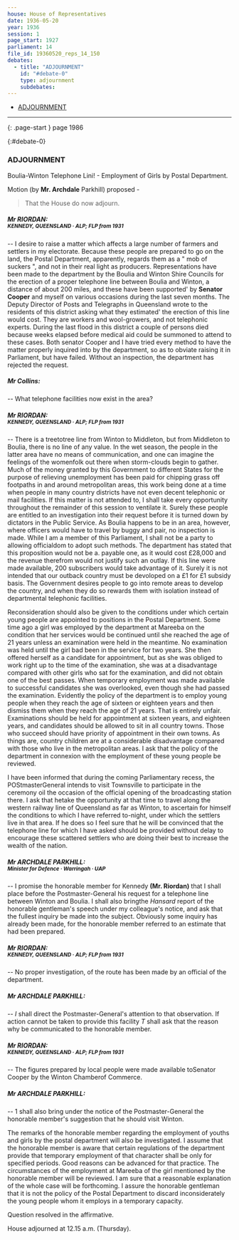 ```yaml
---
house: House of Representatives
date: 1936-05-20
year: 1936
session: 1
page_start: 1927
parliament: 14
file_id: 19360520_reps_14_150
debates:
  - title: "ADJOURNMENT"
    id: "#debate-0"
    type: adjournment
    subdebates:
---
```


* [ADJOURNMENT](#debate-0)


----

{: .page-start }
page 1986

{:#debate-0}
### ADJOURNMENT

Boulia-Winton Telephone Lini!  -  Employment of Girls by Postal Department. 

Motion (by  **Mr. Archdale**  Parkhill) proposed - 

  >That the House do now adjourn. 

##### Mr RIORDAN:<br><small class="text-muted">KENNEDY, QUEENSLAND &middot; ALP; FLP from 1931</small>

-- I desire to raise a matter which affects a large number of farmers and settlers in my electorate. Because these people are prepared to go on the land, the Postal Department, apparently, regards them  as  a " mob of suckers ", and not in their real light as producers. Representations have been made to the department  by  the Boulia and Winton Shire Councils for the erection of a proper telephone line between Boulia and Winton, a distance of about 200 miles, and these have been supported'  by  **Senator Cooper**  and myself on various occasions during the last seven months. The  Deputy  Director of Posts and Telegraphs in Queensland wrote to the residents of this district asking what they estimated' the erection of this line would cost. They are workers and wool-growers, and not telephonic experts. During the last flood in this district a couple of persons died because weeks elapsed before medical aid could be summoned to attend to these cases. Both senator Cooper and I have tried every method to have the matter properly inquired into by the department, so as  to  obviate raising it in Parliament, but have failed. Without an inspection, the department has rejected the request. 

##### Mr Collins:

--  What telephone facilities now exist in the area? 

##### Mr RIORDAN:<br><small class="text-muted">KENNEDY, QUEENSLAND &middot; ALP; FLP from 1931</small>

-- There is a treetotree line from Winton to Middleton, but from Middleton to Boulia, there is no line of any value. In the wet season, the people in the latter area have no means of communication, and one can imagine the feelings of the womenfolk out there when storm-clouds begin to gather. Much of the money granted by this Government to different States for the purpose of relieving unemployment has been paid for chipping grass off footpaths in and around metropolitan areas, this work being done at a time when people in many country districts have not even decent telephonic or mail facilities. If this  matter  is not attended to, I shall take every opportunity throughout the remainder  of this  session to ventilate it. Surely these people are entitled to an investigation into their request before it is turned down by dictators in the Public Service. As Boulia happens to  be in an  area, however, where officers would  have  to travel by buggy and pair, no inspection is made. While I am a member of this Parliament, I shall not be a party to allowing officialdom to adopt such methods. The department has stated that this proposition would not be a. payable one, as it would cost £28,000 and the revenue therefrom would not justify such an outlay. If this line were made available, 200 subscribers would take advantage of it. Surely it is not intended that our outback country must be devoloped on a £1 for £1 subsidy basis. The Government desires people to go into remote areas to develop the country, and when they do so rewards them with isolation instead of departmental telephonic facilities. 

Reconsideration should also be given to the conditions under which certain young people are appointed to positions in the Postal Department. Some time ago a girl was employed by the department at Mareeba on the condition that her services would be continued until she reached the age of 21 years unless an examination were held in the meantime. No examination was held until the girl bad been in the service for two years. She then offered herself as a candidate for appointment, but as she was obliged to work right up to the time of the examination, she was at a disadvantage compared with other girls who sat for the examination, and did not obtain one of the best passes. When temporary employment was made available to successful candidates she was overlooked, even though she had passed the examination. Evidently the policy of the department is to employ young people when they reach the age of sixteen or eighteen years and then dismiss them when they reach the age of 21 years. That is entirely unfair. Examinations should be held for appointment at sixteen years, and eighteen years, and candidates should be allowed to sit in all country towns. Those who succeed should have priority of appointment in their own towns. As things are, country children are at a considerable disadvantage compared with those who live in the metropolitan areas. I ask that the policy of the department in connexion with the employment of these young people be reviewed. 

I have been informed that during the coming Parliamentary recess, the POStmasterGeneral intends to visit Townsville to participate in the ceremony  oil  the occasion of the official opening of the broadcasting station there. I ask that hetake the opportunity at that time to travel along the western railway line of Queensland as far as Winton, to ascertain for himself the conditions to which I have referred to-night, under which the settlers live in that area. If he does so I feel sure that he will be convinced that the telephone line for which I have asked should be provided without delay to encourage these scattered settlers who are doing their best to increase the wealth of the nation. 

##### Mr ARCHDALE PARKHILL:<br><small class="text-muted">Minister for Defence &middot; Warringah &middot; UAP</small>

-- I promise the honorable member for Kennedy  **(Mr. Riordan)**  that I shall place before the Postmaster-General his request for a telephone line between Winton and Boulia. I shall also bringthe  *Hansard*  report of the honorable gentleman's speech under my colleague's notice, and ask that the fullest inquiry be made into the subject. Obviously some inquiry has already been made, for the honorable member referred to an estimate that had been prepared. 

##### Mr RIORDAN:<br><small class="text-muted">KENNEDY, QUEENSLAND &middot; ALP; FLP from 1931</small>

--  No proper investigation, of the route has been made by an official of the department. 

##### Mr ARCHDALE PARKHILL:

--  *I*  shall direct the Postmaster-General's attention to that observation. If action cannot be taken to provide this facility  *T*  shall ask that the reason why be communicated to the honorable member. 

##### Mr RIORDAN:<br><small class="text-muted">KENNEDY, QUEENSLAND &middot; ALP; FLP from 1931</small>

--  The figures prepared by local people were made available toSenator Cooper by the Winton Chamberof Commerce. 

##### Mr ARCHDALE PARKHILL:

-- 1 shall also bring under the notice of the Postmaster-General the honorable member's suggestion that he should visit Winton. 

The remarks of the honorable member regarding the employment of youths and girls by the postal department will also be investigated. I assume that the honorable member is aware that certain regulations of the department provide that temporary employment of that character  shall be only for specified periods. Good reasons can be advanced for that practice. The circumstances of the employment at Mareeba of the girl mentioned by the honorable member will be reviewed. I am sure that a reasonable explanation of the whole case will be forthcoming. I assure the honorable gentleman that it is not the policy of the Postal Department to discard inconsiderately the young people whom it employs in a temporary capacity. 

Question resolved in the affirmative. 

House adjourned at 12.15 a.m. (Thursday). 

